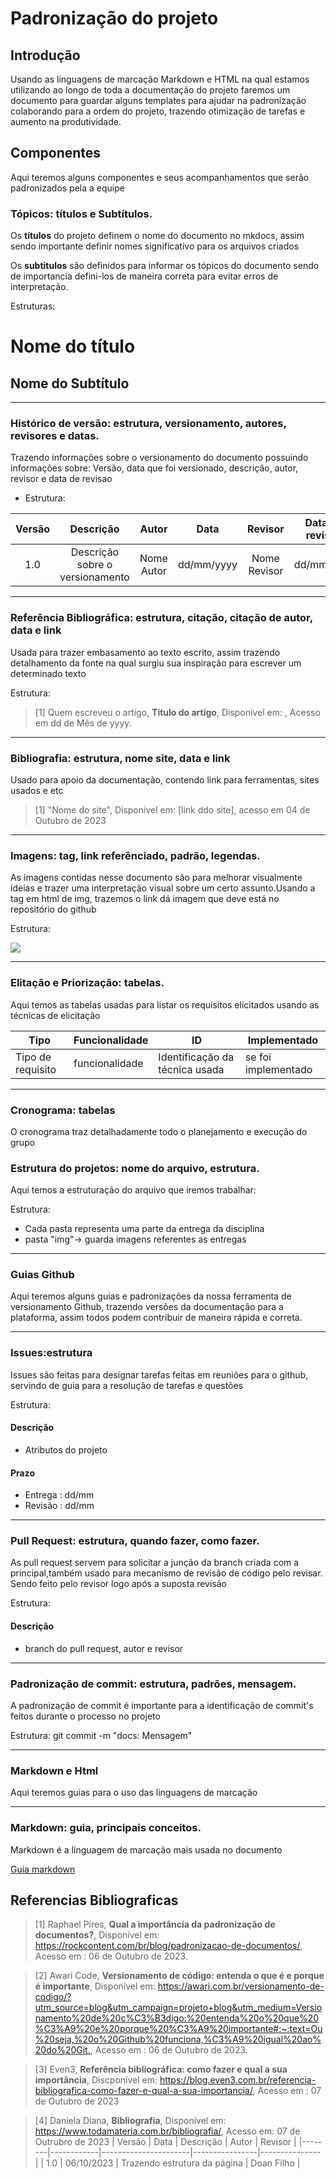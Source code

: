 # **Padronização do projeto**

## **Introdução** 
Usando as linguagens de marcação Markdown e HTML na qual estamos utilizando ao longo de toda a documentação do projeto faremos um documento para guardar alguns templates para ajudar na padronização colaborando para a ordem do projeto, trazendo otimização de tarefas e aumento na produtividade. 

## **Componentes**

Aqui teremos alguns componentes e seus acompanhamentos que serão padronizados pela a equipe

### **Tópicos: títulos e Subtítulos**.

Os **títulos** do projeto definem o nome do documento no mkdocs, assim sendo importante definir nomes significativo para os arquivos criados

Os **subtitulos** são definidos para informar os tópicos do documento sendo de importancia defini-los de maneira correta para evitar erros de interpretação.

 Estruturas:
# **Nome do título**
## **Nome do Subtítulo**
---
### **Histórico de versão: estrutura, versionamento, autores, revisores e datas.**
Trazendo informações sobre o versionamento do documento possuindo informações sobre: Versão, data que foi versionado, descrição, autor, revisor e data de revisao


- Estrutura:

| Versão |          Descrição              |     Autor      |      Data      |   Revisor     |    Data de revisão    |  
|:------:|:-------------------------------:|:--------------:|:--------------:|:-------------:|:---------------------:|
|  1.0   | Descrição sobre o versionamento |   Nome Autor   |   dd/mm/yyyy   | Nome Revisor  |       dd/mm/yyyy      |

---

### **Referência Bibliográfica: estrutura, citação, citação de autor, data e link**
Usada para trazer embasamento ao texto escrito, assim trazendo detalhamento da fonte na qual surgiu sua inspiração para escrever um determinado texto

Estrutura:

>[1] Quem escreveu o artigo, **Título do artigo**, Disponível em: <Link para o acesso >, Acesso em dd de Mês de yyyy.

---
### **Bibliografia: estrutura, nome site, data e link**
Usado para apoio da documentação, contendo link para ferramentas, sites usados e etc

> [1] "Nome do site", Disponivel em: [link ddo site], acesso em 04 de Outubro de 2023

---
### **Imagens: tag, link referênciado, padrão, legendas**.
As imagens contidas nesse documento são para melhorar visualmente ideias e trazer uma interpretação visual sobre um certo assunto.Usando a tag em html de img, trazemos o link dá imagem que deve está no repositório do github

Estrutura:

<img src = "link da imagem" width = tamanhopx>
 
---
### **Elitação e Priorização: tabelas.**
Aqui temos as tabelas usadas para listar os requisitos elicitados usando as técnicas de elicitação

| Tipo   | Funcionalidade   | ID   | Implementado |
|--------|------------------|------|--------------|
| Tipo de requisito | funcionalidade | Identificação da técnica usada  | se foi implementado |

---

### **Cronograma: tabelas**
O cronograma traz detalhadamente todo o planejamento e execução do grupo


### **Estrutura do projetos: nome do arquivo, estrutura.**
Aqui temos a estruturação do arquivo que iremos trabalhar:

Estrutura:

- Cada pasta representa uma parte da entrega da disciplina
- pasta "img"-> guarda imagens referentes as entregas

---
### **Guias Github**

Aqui teremos alguns guias e padronizações da nossa ferramenta de versionamento Github, trazendo versões da documentação para a plataforma, assim todos podem contribuir de maneira rápida e correta. 

---

### **Issues:estrutura**
Issues são feitas para designar tarefas feitas em reuniões para o github, servindo de guia para a resolução de tarefas e questões 

Estrutura:
#### Descrição 
- Atributos do projeto

#### Prazo 
- Entrega : dd/mm
- Revisão : dd/mm 

---
### **Pull Request: estrutura, quando fazer, como fazer.** 
As pull request servem para solicitar a junção da branch criada com a principal,também usado para mecanismo de revisão de código pelo revisar. Sendo feito pelo revisor logo após a suposta revisão 

Estrutura:
#### **Descrição**
- branch do pull request, autor e revisor

---

### **Padronização de commit: estrutura, padrões, mensagem.**
A padronização de commit é importante para a identificação de commit's feitos durante o processo no projeto

Estrutura: git commit -m "docs: Mensagem"

--- 

### **Markdown e Html**
Aqui teremos guias para o uso das linguagens de marcação

---

### **Markdown: guia, principais conceitos.** 
Markdown é a linguagem de marcação mais usada no documento

[Guia markdown](https://docs.pipz.com/central-de-ajuda/learning-center/guia-basico-de-markdown#open)


## Referencias Bibliograficas 

>[1] Raphael Pires, **Qual a importância da padronização de documentos?**, Disponível em: <https://rockcontent.com/br/blog/padronizacao-de-documentos/>, Acesso em : 06 de Outubro de 2023.

>[2] Awari Code, **Versionamento de código: entenda o que é e porque é importante**, Disponível em: <https://awari.com.br/versionamento-de-codigo/?utm_source=blog&utm_campaign=projeto+blog&utm_medium=Versionamento%20de%20c%C3%B3digo:%20entenda%20o%20que%20%C3%A9%20e%20porque%20%C3%A9%20importante#:~:text=Ou%20seja,%20o%20Github%20funciona,%C3%A9%20igual%20ao%20do%20Git.>, Acesso em : 06 de Outubro de 2023.

>[3] Even3, **Referência bibliográfica: como fazer e qual a sua importância**, Discponível em: <https://blog.even3.com.br/referencia-bibliografica-como-fazer-e-qual-a-sua-importancia/>, Acesso em : 07 de Outubro de 2023

>[4] Daniela Diana, **Bibliografia**, Disponível em: <https://www.todamateria.com.br/bibliografia/>, Acesso em: 07 de Outrubro de 2023
| Versão | Data       | Descrição            | Autor          | Revisor        |
|--------|------------|----------------------|----------------|--------------- |
| 1.0    | 06/10/2023 | Trazendo estrutura da página          | Doan Filho     | 